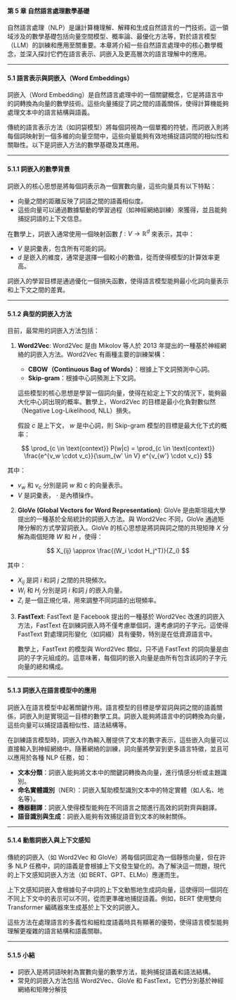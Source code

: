 #### **第 5 章 自然語言處理數學基礎**

自然語言處理（NLP）是讓計算機理解、解釋和生成自然語言的一門技術。這一領域涉及的數學基礎包括向量空間模型、概率論、最優化方法等，對於語言模型（LLM）的訓練和應用至關重要。本章將介紹一些自然語言處理中的核心數學概念，並深入探討它們在語言表示、詞嵌入及更高層次的語言理解中的應用。

---

#### **5.1 語言表示與詞嵌入（Word Embeddings）**

詞嵌入（Word Embedding）是自然語言處理中的一個關鍵概念，它是將語言中的詞轉換為向量的數學技術。這些向量捕捉了詞之間的語義關係，使得計算機能夠處理文本中的語言結構與語義。

傳統的語言表示方法（如詞袋模型）將每個詞視為一個單獨的符號，而詞嵌入則將每個詞映射到一個多維的向量空間中，這些向量能夠有效地捕捉語詞間的相似性和關聯性。以下是詞嵌入方法的數學基礎及其應用。

---

#### **5.1.1 詞嵌入的數學背景**

詞嵌入的核心思想是將每個詞表示為一個實數向量，這些向量具有以下特點：

- 向量之間的距離反映了詞語之間的語義相似度。
- 這些向量可以通過數據驅動的學習過程（如神經網絡訓練）來獲得，並且能夠捕捉詞語的上下文信息。

在數學上，詞嵌入通常使用一個映射函數  $f: V \to \mathbb{R}^d$  來表示，其中：
-  $V$  是詞彙表，包含所有可能的詞。
-  $d$  是嵌入的維度，通常是選擇一個較小的數值，從而使得模型的計算效率更高。

詞嵌入的學習目標是通過優化一個損失函數，使得語言模型能夠最小化詞向量表示和上下文之間的差異。

---

#### **5.1.2 典型的詞嵌入方法**

目前，最常用的詞嵌入方法包括：

1. **Word2Vec**:
   Word2Vec 是由 Mikolov 等人於 2013 年提出的一種基於神經網絡的詞嵌入方法。Word2Vec 有兩種主要的訓練架構：
   - **CBOW（Continuous Bag of Words）**：根據上下文詞預測中心詞。
   - **Skip-gram**：根據中心詞預測上下文詞。

   這些模型的核心思想是學習一個詞向量，使得在給定上下文的情況下，能夠最大化中心詞出現的概率。數學上，Word2Vec 的目標是最小化負對數似然（Negative Log-Likelihood, NLL）損失。

   假設  $c$  是上下文， $w$  是中心詞，則 Skip-gram 模型的目標是最大化下式的概率：


```math
   \prod_{c \in \text{context}} P(w|c) = \prod_{c \in \text{context}} \frac{e^{v_w \cdot v_c}}{\sum_{w' \in V} e^{v_{w'} \cdot v_c}}

```

   其中：
   -  $v_w$  和  $v_c$  分別是詞  $w$  和  $c$  的向量表示。
   -  $V$  是詞彙表， $\cdot$  是內積操作。

2. **GloVe (Global Vectors for Word Representation)**:
   GloVe 是由斯坦福大學提出的一種基於全局統計的詞嵌入方法。與 Word2Vec 不同，GloVe 通過矩陣分解的方式學習詞嵌入。GloVe 的核心思想是將詞與詞之間的共現矩陣  $X$  分解為兩個矩陣  $W$  和  $H$ ，使得：


```math
   X_{ij} \approx \frac{(W_i \cdot H_j^T)}{Z_i}

```

   其中：
   -  $X_{ij}$  是詞  $i$  和詞  $j$  之間的共現頻次。
   -  $W_i$  和  $H_j$  分別是詞  $i$  和詞  $j$  的嵌入向量。
   -  $Z_i$  是一個正規化項，用來調整不同詞語的出現頻率。

3. **FastText**:
   FastText 是 Facebook 提出的一種基於 Word2Vec 改進的詞嵌入方法，FastText 在訓練詞嵌入時不僅考慮單個詞，還考慮詞的子字元。這使得 FastText 對處理詞形變化（如詞綴）具有優勢，特別是在低資源語言中。

   數學上，FastText 的模型與 Word2Vec 類似，只不過 FastText 的詞向量是由詞的子字元組成的。這意味著，每個詞的嵌入向量是由所有包含該詞的子字元向量的總和構成。

---

#### **5.1.3 詞嵌入在語言模型中的應用**

詞嵌入在語言模型中起著關鍵作用。語言模型的目標是學習詞與詞之間的語義關係，詞嵌入則是實現這一目標的數學工具。詞嵌入能夠將語言中的詞轉換為向量，這些向量可以捕捉語義相似性、語法結構等。

在訓練語言模型時，詞嵌入作為輸入層提供了文本的數字表示，這些嵌入向量可以直接輸入到神經網絡中。隨著網絡的訓練，詞向量將學習到更多語言特徵，並且可以應用於各種 NLP 任務，如：

- **文本分類**：詞嵌入能夠將文本中的關鍵詞轉換為向量，進行情感分析或主題識別。
- **命名實體識別**（NER）：詞嵌入幫助模型識別文本中的特定實體（如人名、地名等）。
- **機器翻譯**：詞嵌入使得模型能夠在不同語言之間進行高效的詞對齊與翻譯。
- **語音識別與生成**：詞嵌入能夠有效捕捉語音到文本的映射關係。

---

#### **5.1.4 動態詞嵌入與上下文感知**

傳統的詞嵌入（如 Word2Vec 和 GloVe）將每個詞固定為一個靜態向量，但在許多 NLP 任務中，詞的語義是會根據上下文發生變化的。為了解決這一問題，現代的上下文感知詞嵌入方法（如 BERT、GPT、ELMo）應運而生。

上下文感知詞嵌入會根據句子中詞的上下文動態地生成詞向量，這使得同一個詞在不同上下文中的表示可以不同，從而更準確地捕捉語義。例如，BERT 使用雙向 Transformer 編碼器來生成基於上下文的詞嵌入。

這些方法在處理語言的多義性和細粒度語義時具有顯著的優勢，使得語言模型能夠理解更複雜的語言結構和語義關聯。

---

#### **5.1.5 小結**

- 詞嵌入是將詞語映射為實數向量的數學方法，能夠捕捉語義和語法結構。
- 常見的詞嵌入方法包括 Word2Vec、GloVe 和 FastText，它們分別基於神經網絡和矩陣分解技